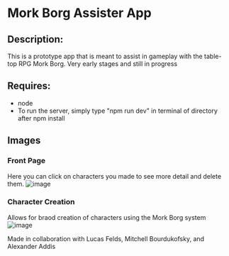 # Mork Borg Assister App
## Description:
This is a prototype app that is meant to assist in gameplay with the table-top RPG Mork Borg. Very early stages and still in progress
## Requires:
 - node
 - To run the server, simply type "npm run dev" in terminal of directory after npm install
## Images
### Front Page
Here you can click on characters you made to see more detail and delete them.
![image](https://github.com/user-attachments/assets/f688d23f-e56c-44f5-aea9-b9852086d460)
### Character Creation
Allows for braod creation of characters using the Mork Borg system
![image](https://github.com/user-attachments/assets/4b21ad62-fff8-494a-9eeb-f05a05fc2134)

Made in collaboration with Lucas Felds, Mitchell Bourdukofsky, and Alexander Addis
